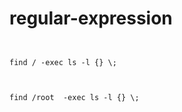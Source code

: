 # regular-expression





```


find / -exec ls -l {} \;


```


```

find /root  -exec ls -l {} \;



```
